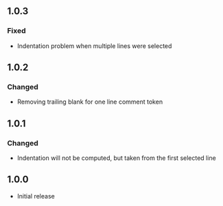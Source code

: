 ## 1.0.3

### Fixed

- Indentation problem when multiple lines were selected

## 1.0.2

### Changed

- Removing trailing blank for one line comment token

## 1.0.1

### Changed

- Indentation will not be computed, but taken from the first selected line

## 1.0.0

- Initial release
